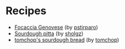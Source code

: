 # Recipes

* [Focaccia Genovese](focaccia-genovese/focaccia_genovese.md) (by [pstirparo](https://github.com/pstirparo))
* [Sourdough pitta](sourdough-pitta/sourdough_pitta.md) (by [sholgz](https://github.com/sholgz))
* [tomchop's sourdough bread](tomchops-attempt-at-sourdough/recipe.md) (by [tomchop](https://github.com/tomchop))
